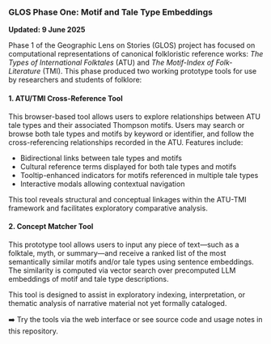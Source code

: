 ### GLOS Phase One: Motif and Tale Type Embeddings

**Updated: 9 June 2025**

Phase 1 of the Geographic Lens on Stories (GLOS) project has focused on computational representations of canonical folkloristic reference works: *The Types of International Folktales* (ATU) and *The Motif-Index of Folk-Literature* (TMI). This phase produced two working prototype tools for use by researchers and students of folklore:

#### 1. ATU/TMI Cross-Reference Tool
This browser-based tool allows users to explore relationships between ATU tale types and their associated Thompson motifs. Users may search or browse both tale types and motifs by keyword or identifier, and follow the cross-referencing relationships recorded in the ATU.  Features include:

- Bidirectional links between tale types and motifs
- Cultural reference terms displayed for both tale types and motifs
- Tooltip-enhanced indicators for motifs referenced in multiple tale types
- Interactive modals allowing contextual navigation

This tool reveals structural and conceptual linkages within the ATU-TMI framework and facilitates exploratory comparative analysis.

#### 2. Concept Matcher Tool
This prototype tool allows users to input any piece of text—such as a folktale, myth, or summary—and receive a ranked list of the most semantically similar motifs and/or tale types using sentence embeddings. The similarity is computed via vector search over precomputed LLM embeddings of motif and tale type descriptions.

This tool is designed to assist in exploratory indexing, interpretation, or thematic analysis of narrative material not yet formally cataloged.

➡️ Try the tools via the web interface or see source code and usage notes in this repository.